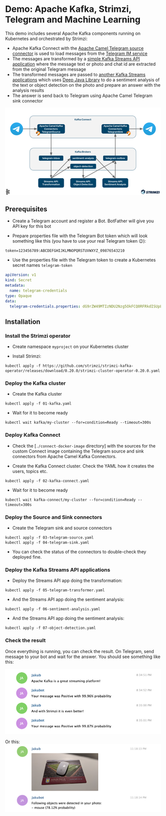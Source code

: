 # Demo: Apache Kafka, Strimzi, Telegram and Machine Learning

This demo includes several Apache Kafka components running on Kubernetes and orchestrated by Strimzi:
* Apache Kafka Connect with the [Apache Camel Telegram source connector](https://camel.apache.org/camel-kafka-connector/latest/) is used to load messages from the [Telegram IM service](https://telegram.org/)
* The messages are transformed by a [simple Kafka Streams API application](./telegram-transformer/) where the message text or photo and chat id are extracted from the original Telegram message
* The transformed messages are passed to [another Kafka Streams applications](./sentiment-analysis/) which uses [Deep Java Library](https://djl.ai/) to do a sentiment analysis of the text or object detection on the photo and prepare an answer with the analysis results
* The answer is send back to Telegram using Apache Camel Telegram sink connector

![Diagram](./assets/diagram.png)

## Prerequisites

* Create a Telegram account and register a Bot. BotFather will give you API key for this bot

* Prepare properties file with the Telegram Bot token which will look something like this (you have to use your real Telegram token 😉):
```properties
token=123456789:ABCDEFGHIJKLMNOPQRSTUVWXYZ_09876543210
```

* Use the properties file with the Telegram token to create a Kubernetes secret names `telegram-token`
```yaml
apiVersion: v1
kind: Secret
metadata:
  name: telegram-credentials
type: Opaque
data:
  telegram-credentials.properties: dG9rZW49MTIzNDU2Nzg5OkFCQ0RFRkdISUpLTE1OT1BRUlNUVVZXWFlaXzA5ODc2NTQzMjEw
```

## Installation

### Install the Strimzi operator

* Create namespace `myproject` on your Kubernetes cluster

* Install Strimzi:
```
kubectl apply -f https://github.com/strimzi/strimzi-kafka-operator/releases/download/0.20.0/strimzi-cluster-operator-0.20.0.yaml
```

### Deploy the Kafka cluster

* Create the Kafka cluster
```
kubectl apply -f 01-kafka.yaml
```

* Wait for it to become ready
```
kubectl wait kafka/my-cluster --for=condition=Ready --timeout=300s
```

### Deploy Kafka Connect

* Check the [`./connect-docker-image` directory] with the sources for the custom Connect image containing the Telegram source and sink connectors from Apache Camel Kafka Connectors.

* Create the Kafka Connect cluster. Check the YAML how it creates the users, topics etc.
```
kubectl apply -f 02-kafka-connect.yaml
```

* Wait for it to become ready
```
kubectl wait kafka-connect/my-cluster --for=condition=Ready --timeout=300s
```

### Deploy the Source and Sink connectors

* Create the Telegram sink and source connectors
```
kubectl apply -f 03-telegram-source.yaml
kubectl apply -f 04-telegram-sink.yaml
```

* You can check the status of the connectors to double-check they deployed fine.

### Deploy the Kafka Streams API applications

* Deploy the Streams API app doing the transformation:
```
kubectl apply -f 05-telegram-transformer.yaml
```

* And the Streams API app doing the sentiment analysis:
```
kubectl apply -f 06-sentiment-analysis.yaml
```

* And the Streams API app doing the sentiment analysis:
```
kubectl apply -f 07-object-detection.yaml
```

### Check the result

Once everything is running, you can check the result. On Telegram, send message to your bot and wait for the answer. You should see something like this:

![Example](./assets/example.png)

Or this:
![Example2](./assets/example2.png)